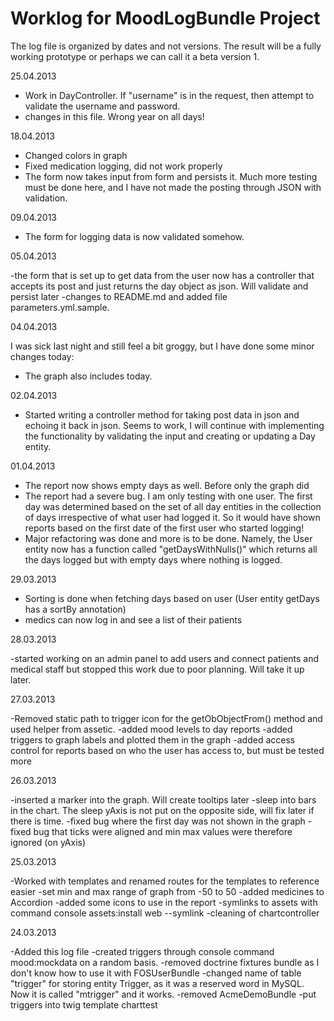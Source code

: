 Worklog for MoodLogBundle Project
==================================

The log file is organized by dates and not versions. The result will be a  fully working prototype or perhaps we
can call it a beta version 1.

25.04.2013

- Work in DayController. If "username" is in the request, then attempt to validate the username and password.
- changes in this file. Wrong year on all days!

18.04.2013
- Changed colors in graph
- Fixed medication logging, did not work properly
- The form now takes input from form and persists it. Much more testing must be done here, and I have not made the posting through JSON with validation.

09.04.2013

- The form for logging data is now validated somehow.

05.04.2013

-the form that is set up to get data from the user now has a controller that accepts its post and just returns the day object as json. Will validate and persist later
-changes to README.md and added file parameters.yml.sample. 

04.04.2013

I was sick last night and still feel a bit groggy, but I have done some minor changes today:
- The graph also includes today.

02.04.2013

- Started writing a controller method for taking post data in json and echoing it back in json. Seems to work, I
will continue with implementing the functionality by validating the input and creating or updating a Day entity.

01.04.2013

- The report now shows empty days as well. Before only the graph did
- The report had a severe bug. I am only testing with one user. The first day was determined based on the set of all
day entities in the collection of days irrespective of what user had logged it. So it would have shown reports based on
the first date of the first user who started logging!
- Major refactoring was done and more is to be done. Namely, the User entity now has a function called "getDaysWithNulls()"
which returns all the days logged but with empty days where nothing is logged.

29.03.2013

- Sorting is done when fetching days based on user (User entity getDays has a sortBy annotation)
- medics can now log in and see a list of their patients

28.03.2013

-started working on an admin panel to add users and connect patients and medical staff but stopped this work due to poor
planning. Will take it up later.

27.03.2013

-Removed static path to trigger icon for the getObObjectFrom() method and used helper from assetic.
-added mood levels to day reports
-added triggers to graph labels and plotted them in the graph
-added access control for reports based on who the user has access to, but must be tested more

26.03.2013

-inserted a marker into the graph. Will create tooltips later
-sleep into bars in the chart. The sleep yAxis is not put on the opposite side, will fix later if there is time.
-fixed bug where the first day was not shown in the graph
-fixed bug that ticks were aligned and min max values were therefore ignored (on yAxis)

25.03.2013

-Worked with templates and renamed routes for the templates to reference easier
-set min and max range of graph from -50 to 50
-added medicines to Accordion
-added some icons to use in the report
-symlinks to assets with command console assets:install web --symlink
-cleaning of chartcontroller

24.03.2013

-Added this log file
-created triggers through console command mood:mockdata on a random basis.
-removed doctrine fixtures bundle as I don't know how to use it with FOSUserBundle
-changed name of table "trigger" for storing entity Trigger, as it was a reserved word in MySQL. Now it
	is called "mtrigger" and it works.
-removed AcmeDemoBundle
-put triggers into twig template charttest